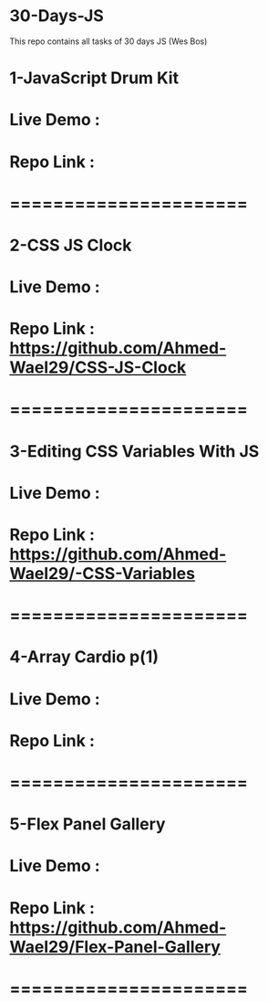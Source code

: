 # 30-Days-JS
This repo contains all tasks of 30 days JS (Wes Bos)
# #######################################################
# 1-JavaScript Drum Kit
# Live Demo : 
# Repo Link : 
# ======================
# 2-CSS JS Clock
# Live Demo : 
# Repo Link : https://github.com/Ahmed-Wael29/CSS-JS-Clock
# ======================
# 3-Editing CSS Variables With JS
# Live Demo : 
# Repo Link : https://github.com/Ahmed-Wael29/-CSS-Variables
# ======================
# 4-Array Cardio p(1)
# Live Demo : 
# Repo Link : 
# ======================
# 5-Flex Panel Gallery
# Live Demo : 
# Repo Link : https://github.com/Ahmed-Wael29/Flex-Panel-Gallery
# ======================
